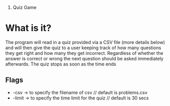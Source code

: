 1. Quiz Game
# What is it?
 The program will read in a quiz provided via a CSV file (more details below) and will then give the quiz to a user keeping track of how many questions they get right and how many they get incorrect. Regardless of whether the answer is correct or wrong the next question should be asked immediately afterwards. The quiz stops as soon as the time ends

 ## Flags
 * -csv -> to specify the filename of csv // default is problems.csv
 * -limit -> to specify the time limit for the quiz // default is 30 secs
